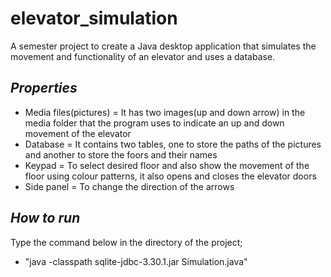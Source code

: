 # elevator_simulation
A semester project to create a Java desktop application that simulates the movement and functionality of an elevator and uses a database.


*Properties*
-
- Media files(pictures) = It has two images(up and down arrow) in the media folder that the program uses to indicate an up and down movement of the elevator
- Database = It contains two tables, one to store the paths of the pictures and another to store the foors and their names
- Keypad = To select desired floor and also show the movement of the floor using colour patterns, it also opens and closes the elevator doors
- Side panel = To change the direction of the arrows

*How to run*
-
Type the command below in the directory of the project;
+ "java -classpath sqlite-jdbc-3.30.1.jar Simulation.java"
